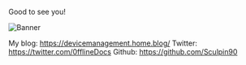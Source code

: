 Good to see you!

![Banner](https://raw.githubusercontent.com/Sculpin90/Rykostars/master/Banner50percent.png?token=AGB3E5MI3WQSG3NDMA5TC3S7D2NSM)




My blog: https://devicemanagement.home.blog/
Twitter: https://twitter.com/0fflineDocs
Github: https://github.com/Sculpin90



<!--
**Sculpin90/Sculpin90** is a ✨ _special_ ✨ repository because its `README.md` (this file) appears on your GitHub profile.
--!>
